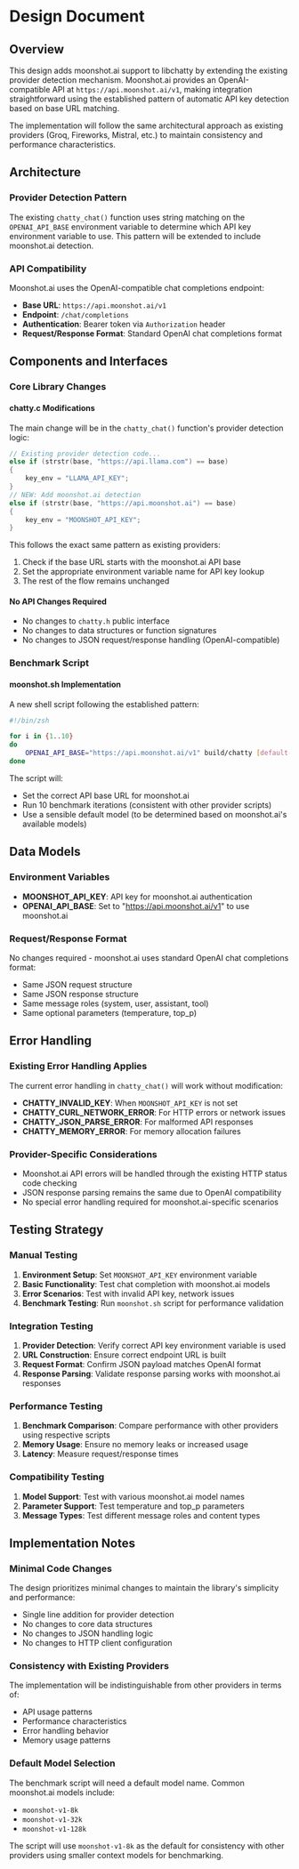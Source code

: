 # Design Document

## Overview

This design adds moonshot.ai support to libchatty by extending the existing provider detection mechanism. Moonshot.ai provides an OpenAI-compatible API at `https://api.moonshot.ai/v1`, making integration straightforward using the established pattern of automatic API key detection based on base URL matching.

The implementation will follow the same architectural approach as existing providers (Groq, Fireworks, Mistral, etc.) to maintain consistency and performance characteristics.

## Architecture

### Provider Detection Pattern
The existing `chatty_chat()` function uses string matching on the `OPENAI_API_BASE` environment variable to determine which API key environment variable to use. This pattern will be extended to include moonshot.ai detection.

### API Compatibility
Moonshot.ai uses the OpenAI-compatible chat completions endpoint:
- **Base URL**: `https://api.moonshot.ai/v1`
- **Endpoint**: `/chat/completions` 
- **Authentication**: Bearer token via `Authorization` header
- **Request/Response Format**: Standard OpenAI chat completions format

## Components and Interfaces

### Core Library Changes

#### chatty.c Modifications
The main change will be in the `chatty_chat()` function's provider detection logic:

```c
// Existing provider detection code...
else if (strstr(base, "https://api.llama.com") == base)
{
    key_env = "LLAMA_API_KEY";
}
// NEW: Add moonshot.ai detection
else if (strstr(base, "https://api.moonshot.ai") == base)
{
    key_env = "MOONSHOT_API_KEY";
}
```

This follows the exact same pattern as existing providers:
1. Check if the base URL starts with the moonshot.ai API base
2. Set the appropriate environment variable name for API key lookup
3. The rest of the flow remains unchanged

#### No API Changes Required
- No changes to `chatty.h` public interface
- No changes to data structures or function signatures
- No changes to JSON request/response handling (OpenAI-compatible)

### Benchmark Script

#### moonshot.sh Implementation
A new shell script following the established pattern:

```bash
#!/bin/zsh

for i in {1..10}
do
    OPENAI_API_BASE="https://api.moonshot.ai/v1" build/chatty [default-model]
done
```

The script will:
- Set the correct API base URL for moonshot.ai
- Run 10 benchmark iterations (consistent with other provider scripts)
- Use a sensible default model (to be determined based on moonshot.ai's available models)

## Data Models

### Environment Variables
- **MOONSHOT_API_KEY**: API key for moonshot.ai authentication
- **OPENAI_API_BASE**: Set to "https://api.moonshot.ai/v1" to use moonshot.ai

### Request/Response Format
No changes required - moonshot.ai uses standard OpenAI chat completions format:
- Same JSON request structure
- Same JSON response structure  
- Same message roles (system, user, assistant, tool)
- Same optional parameters (temperature, top_p)

## Error Handling

### Existing Error Handling Applies
The current error handling in `chatty_chat()` will work without modification:
- **CHATTY_INVALID_KEY**: When `MOONSHOT_API_KEY` is not set
- **CHATTY_CURL_NETWORK_ERROR**: For HTTP errors or network issues
- **CHATTY_JSON_PARSE_ERROR**: For malformed API responses
- **CHATTY_MEMORY_ERROR**: For memory allocation failures

### Provider-Specific Considerations
- Moonshot.ai API errors will be handled through the existing HTTP status code checking
- JSON response parsing remains the same due to OpenAI compatibility
- No special error handling required for moonshot.ai-specific scenarios

## Testing Strategy

### Manual Testing
1. **Environment Setup**: Set `MOONSHOT_API_KEY` environment variable
2. **Basic Functionality**: Test chat completion with moonshot.ai models
3. **Error Scenarios**: Test with invalid API key, network issues
4. **Benchmark Testing**: Run `moonshot.sh` script for performance validation

### Integration Testing
1. **Provider Detection**: Verify correct API key environment variable is used
2. **URL Construction**: Ensure correct endpoint URL is built
3. **Request Format**: Confirm JSON payload matches OpenAI format
4. **Response Parsing**: Validate response parsing works with moonshot.ai responses

### Performance Testing
1. **Benchmark Comparison**: Compare performance with other providers using respective scripts
2. **Memory Usage**: Ensure no memory leaks or increased usage
3. **Latency**: Measure request/response times

### Compatibility Testing
1. **Model Support**: Test with various moonshot.ai model names
2. **Parameter Support**: Test temperature and top_p parameters
3. **Message Types**: Test different message roles and content types

## Implementation Notes

### Minimal Code Changes
The design prioritizes minimal changes to maintain the library's simplicity and performance:
- Single line addition for provider detection
- No changes to core data structures
- No changes to JSON handling logic
- No changes to HTTP client configuration

### Consistency with Existing Providers
The implementation will be indistinguishable from other providers in terms of:
- API usage patterns
- Performance characteristics
- Error handling behavior
- Memory usage patterns

### Default Model Selection
The benchmark script will need a default model name. Common moonshot.ai models include:
- `moonshot-v1-8k`
- `moonshot-v1-32k` 
- `moonshot-v1-128k`

The script will use `moonshot-v1-8k` as the default for consistency with other providers using smaller context models for benchmarking.
